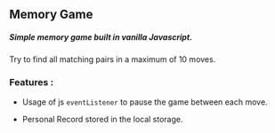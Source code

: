 
## Memory Game

##### Simple memory game built in vanilla Javascript.

Try to find all matching pairs in a maximum of 10 moves.


### Features :

- Usage of js `eventListener` to pause the game between each move.

- Personal Record stored in the local storage.
